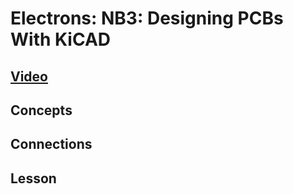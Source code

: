 # Electrons: NB3: Designing PCBs With KiCAD

## [Video](https://vimeo.com/1000730032)

## Concepts

## Connections

## Lesson
